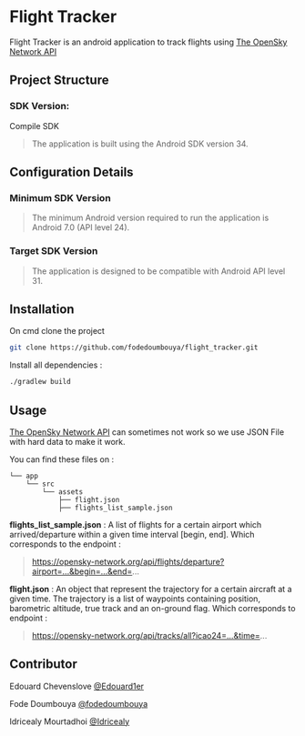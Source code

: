# Flight Tracker

Flight Tracker is an android application to track flights using [The OpenSky Network API](https://openskynetwork.github.io/opensky-api/)

## Project Structure

### SDK Version:

Compile SDK

> The application is built using the Android SDK version 34.

## Configuration Details

### Minimum SDK Version

> The minimum Android version required to run the application is Android 7.0 (API level 24).

### Target SDK Version

> The application is designed to be compatible with Android API level 31.

## Installation

On cmd clone the project

```bash
git clone https://github.com/fodedoumbouya/flight_tracker.git
```

Install all dependencies :

```bash
./gradlew build
```
## Usage

[The OpenSky Network API](https://openskynetwork.github.io/opensky-api/) can sometimes not work so we use JSON File with hard data to make it work.

You can find these files on :

```
└── app
    └── src
        └── assets
            ├── flight.json
            ├── flights_list_sample.json

```
**flights_list_sample.json** : A list of flights for a certain airport which arrived/departure within a given time interval [begin, end]. Which corresponds to the endpoint :

> https://opensky-network.org/api/flights/departure?airport=...&begin=...&end=...

**flight.json** : An object that represent the trajectory for a certain aircraft at a given time. The trajectory is a list of waypoints containing position, barometric altitude, true track and an on-ground flag. Which corresponds to endpoint :

> https://opensky-network.org/api/tracks/all?icao24=...&time=...

## Contributor

Edouard Chevenslove [@Edouard1er](https://github.com/Edouard1er)

Fode Doumbouya [@fodedoumbouya](https://github.com/fodedoumbouya)

Idricealy Mourtadhoi [@Idricealy](https://github.com/Idricealy)